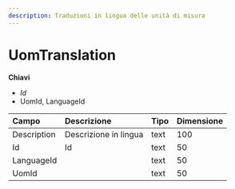 ```yaml
---
description: Traduzioni in lingua delle unità di misura
---
```

# UomTranslation

**Chiavi**

- *Id*
- UomId, LanguageId

| Campo | Descrizione | Tipo | Dimensione | 
| :--- | :--- | :--- | :--- |
| Description | Descrizione in lingua | text | 100 |
| Id | Id | text | 50 |
| LanguageId |  | text | 50 |
| UomId |  | text | 50 |


